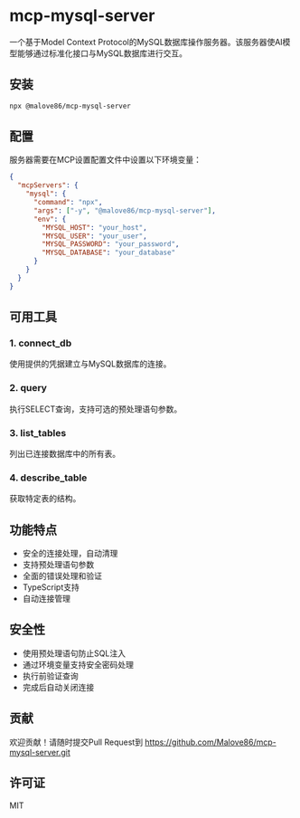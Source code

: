 # mcp-mysql-server

一个基于Model Context Protocol的MySQL数据库操作服务器。该服务器使AI模型能够通过标准化接口与MySQL数据库进行交互。

## 安装

```bash
npx @malove86/mcp-mysql-server
```

## 配置

服务器需要在MCP设置配置文件中设置以下环境变量：

```json
{
  "mcpServers": {
    "mysql": {
      "command": "npx",
      "args": ["-y", "@malove86/mcp-mysql-server"],
      "env": {
        "MYSQL_HOST": "your_host",
        "MYSQL_USER": "your_user",
        "MYSQL_PASSWORD": "your_password",
        "MYSQL_DATABASE": "your_database"
      }
    }
  }
}
```

## 可用工具

### 1. connect_db
使用提供的凭据建立与MySQL数据库的连接。

### 2. query
执行SELECT查询，支持可选的预处理语句参数。

### 3. list_tables
列出已连接数据库中的所有表。

### 4. describe_table
获取特定表的结构。

## 功能特点

- 安全的连接处理，自动清理
- 支持预处理语句参数
- 全面的错误处理和验证
- TypeScript支持
- 自动连接管理

## 安全性

- 使用预处理语句防止SQL注入
- 通过环境变量支持安全密码处理
- 执行前验证查询
- 完成后自动关闭连接

## 贡献

欢迎贡献！请随时提交Pull Request到 https://github.com/Malove86/mcp-mysql-server.git

## 许可证

MIT 